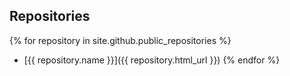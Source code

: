 ## Repositories

{% for repository in site.github.public_repositories %}
* [{{ repository.name }}]({{ repository.html_url }})
{% endfor %}
